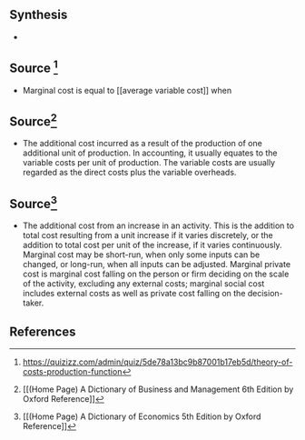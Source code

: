 ## Synthesis
- 
## Source [^1]
- Marginal cost is equal to [[average variable cost]] when
## Source[^2]
- The additional cost incurred as a result of the production of one additional unit of production. In accounting, it usually equates to the variable costs per unit of production. The variable costs are usually regarded as the direct costs plus the variable overheads.
## Source[^3]
- The additional cost from an increase in an activity. This is the addition to total cost resulting from a unit increase if it varies discretely, or the addition to total cost per unit of the increase, if it varies continuously. Marginal cost may be short-run, when only some inputs can be changed, or long-run, when all inputs can be adjusted. Marginal private cost is marginal cost falling on the person or firm deciding on the scale of the activity, excluding any external costs; marginal social cost includes external costs as well as private cost falling on the decision-taker.
## References

[^1]: https://quizizz.com/admin/quiz/5de78a13bc9b87001b17eb5d/theory-of-costs-production-function
[^2]: [[(Home Page) A Dictionary of Business and Management 6th Edition by Oxford Reference]]
[^3]: [[(Home Page) A Dictionary of Economics 5th Edition by Oxford Reference]]